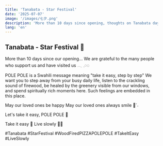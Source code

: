 ```yaml
---
title: 'Tanabata - Star Festival'
date: '2025-07-07'
image: '/images/七夕.png'
description: 'More than 10 days since opening, thoughts on Tanabata day. The meaning of POLE POLE and our wish for guests to spend spiritually rich moments.'
lang: 'en'
---
```


## Tanabata - Star Festival 🎋

More than 10 days since our opening...
We are grateful to the many people
who support us and have visited us 𓂃 𓈒𓏸◌‬

POLE POLE is a Swahili message meaning
"take it easy, step by step"
We want you to step away from your busy daily life,
listen to the crackling sound of firewood,
be healed by the greenery visible from our windows,
and spend spiritually rich moments here.
Such feelings are embedded in this place.

May our loved ones be happy
May our loved ones always smile 🌳ˊ˗

Let's take it easy, POLE POLE 👣

Take it easy 🎋
Live slowly 🐢➿

#Tanabata #StarFestival #WoodFiredPIZZAPOLEPOLE #TakeItEasy #LiveSlowly
